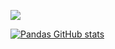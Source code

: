 ![](https://komarev.com/ghpvc/?username=pandas-id&label=Profile+Views)

[![Pandas GitHub stats](https://github-readme-stats.vercel.app/api?username=pandas-id&show_icons=true&theme=monokai)](https://github.com/pandas-id/profile)
